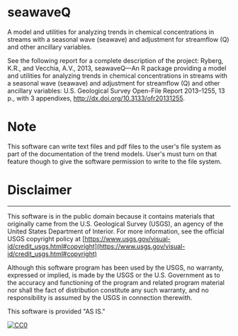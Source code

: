 # seawaveQ
A model and utilities for analyzing trends in chemical concentrations in streams with a seasonal wave (seawave) and adjustment for streamflow (Q) and other ancillary variables.

See the following report for a complete description of the project: Ryberg, K.R., and Vecchia, A.V., 2013, seawaveQ—An R package providing a model and utilities for analyzing trends in chemical concentrations in streams with a seasonal wave (seawave) and adjustment for streamflow (Q) and other ancillary variables: U.S. Geological Survey Open-File Report 2013–1255, 13 p., with 3 appendixes, http://dx.doi.org/10.3133/ofr20131255.

# Note
This software can write text files and pdf files to the user's file system as part of the documentation of the trend models. User's must turn on that feature though to give the software permission to write to the file system.

# Disclaimer
------------
This software is in the public domain because it contains materials that originally came from the U.S. Geological Survey (USGS), an agency of the United States Department of Interior. For more information, see the official USGS copyright policy at [https://www.usgs.gov/visual-id/credit_usgs.html#copyright](https://www.usgs.gov/visual-id/credit_usgs.html#copyright)

Although this software program has been used by the USGS, no warranty, expressed or implied, is made by the USGS or the U.S. Government as to the accuracy and functioning of the program and related program material nor shall the fact of distribution constitute any such warranty, and no responsibility is assumed by the USGS in connection therewith.

This software is provided "AS IS."

 [
   ![CC0](https://i.creativecommons.org/p/zero/1.0/88x31.png)
 ](https://creativecommons.org/publicdomain/zero/1.0/)
